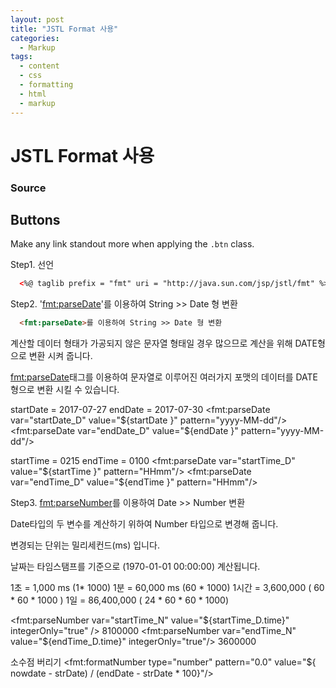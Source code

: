```yaml
---
layout: post
title: "JSTL Format 사용"
categories:
  - Markup
tags:
  - content
  - css
  - formatting
  - html
  - markup
---
```


# JSTL Format 사용

### Source

## Buttons

Make any link standout more when applying the `.btn` class.

Step1. 선언
```html
  <%@ taglib prefix = "fmt" uri = "http://java.sun.com/jsp/jstl/fmt" %>
```

Step2. '<fmt:parseDate>'를 이용하여 String >> Date 형 변환
```html
  <fmt:parseDate>를 이용하여 String >> Date 형 변환
```

계산할 데이터 형태가 가공되지 않은 문자열 형태일 경우 많으므로 계산을 위해 DATE형으로 변환 시켜 줍니다.

<fmt:parseDate>태그를 이용하여 문자열로 이루어진 여러가지 포맷의 데이터를 DATE형으로 변환 시킬 수 있습니다.

startDate = 2017-07-27 endDate = 2017-07-30 <fmt:parseDate var="startDate_D" value="${startDate }" pattern="yyyy-MM-dd"/> <fmt:parseDate var="endDate_D" value="${endDate }" pattern="yyyy-MM-dd"/>

startTime = 0215 endTime = 0100 <fmt:parseDate var="startTime_D" value="${startTime }" pattern="HHmm"/> <fmt:parseDate var="endTime_D" value="${endTime }" pattern="HHmm"/>

Step3. <fmt:parseNumber>를 이용하여 Date >> Number 변환

Date타입의 두 변수를 계산하기 위하여 Number 타입으로 변경해 줍니다.

변경되는 단위는 밀리세컨드(ms) 입니다.

날짜는 타임스탬프를 기준으로 (1970-01-01 00:00:00) 계산됩니다.

1초 = 1,000 ms (1* 1000) 1분 = 60,000 ms (60 * 1000) 1시간 = 3,600,000 ( 60 * 60 * 1000 ) 1일 = 86,400,000 ( 24 * 60 * 60 * 1000)

<fmt:parseNumber var="startTime_N" value="${startTime_D.time}" integerOnly="true" /> 8100000 <fmt:parseNumber var="endTime_N" value="${endTime_D.time}" integerOnly="true"/> 3600000

소수점 버리기 <fmt:formatNumber type="number" pattern="0.0" value="${ nowdate - strDate) / (endDate - strDate * 100}"/>